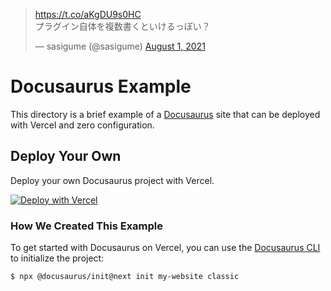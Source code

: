 <blockquote class="twitter-tweet"><p lang="ja" dir="ltr"><a href="https://t.co/aKgDU9s0HC">https://t.co/aKgDU9s0HC</a><br>プラグイン自体を複数書くといけるっぽい？</p>&mdash; sasigume (@sasigume) <a href="https://twitter.com/sasigume/status/1421766427120267264?ref_src=twsrc%5Etfw">August 1, 2021</a></blockquote> <script async src="https://platform.twitter.com/widgets.js" charset="utf-8"></script>

# Docusaurus Example

This directory is a brief example of a [Docusaurus](https://v2.docusaurus.io) site that can be deployed with Vercel and zero configuration.

## Deploy Your Own

Deploy your own Docusaurus project with Vercel.

[![Deploy with Vercel](https://vercel.com/button)](https://vercel.com/new/clone?repository-url=https://github.com/vercel/vercel/tree/main/docusaurus-2&template=docusaurus-2)

### How We Created This Example

To get started with Docusaurus on Vercel, you can use the [Docusaurus CLI](https://v2.docusaurus.io/docs/installation#scaffold-project-website) to initialize the project:

```shell
$ npx @docusaurus/init@next init my-website classic
```
